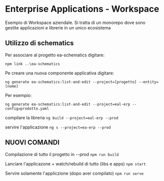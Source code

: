 # Enterprise Applications - Workspace

Esempio di Workspace aziendale. Si tratta di un monorepo dove sono gestite applicazioni e librerie in un unico ecosistema

## Utilizzo di schematics

Per associare al progetto ea-schematics digitare:

`npm link ..\ea-schematics`

Pe creare una nuova componente applicativa digitare:

`ng generate ea-schematics:list-and-edit --project=[progetto] --entity=[nome]`

Per esempio:

`ng generate ea-schematics:list-and-edit --project=eal-erp --config=prodotto.yaml`

compilare la libreria `ng build --project=eal-erp --prod`

servire l'applicazione `ng s --project=ea-erp --prod`

## NUOVI COMANDI

Compilazione di tutto il progetto in --prod
`npm run build`

Lanciare l'applicazone + watch/rebuild di tutto (libs e apps)
`npm start`

Servire solamente l'appliczione (dopo aver compilato)
`npm run serve`
